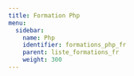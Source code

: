 ```yaml
---
title: Formation Php 
menu:
  sidebar:
    name: Php
    identifier: formations_php_fr
    parent: liste_formations_fr
    weight: 300
---
```

